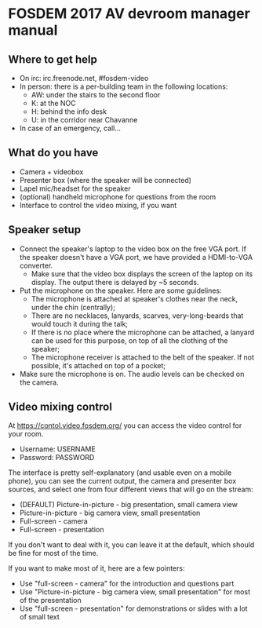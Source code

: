 # FOSDEM 2017 AV devroom manager manual

## Where to get help

* On irc: irc.freenode.net, #fosdem-video
* In person: there is a per-building team in the following locations:
	* AW: under the stairs to the second floor
	* K: at the NOC
	* H: behind the info desk
	* U: in the corridor near Chavanne
* In case of an emergency, call...

## What do you have

* Camera + videobox
* Presenter box (where the speaker will be connected)
* Lapel mic/headset for the speaker
* (optional) handheld microphone for questions from the room
* Interface to control the video mixing, if you want

## Speaker setup

* Connect the speaker's laptop to the video box on the free VGA port. If the speaker doesn't have a VGA port, we have provided a HDMI-to-VGA converter.
	* Make sure that the video box displays the screen of the laptop on its display. The output there is delayed by ~5 seconds.
* Put the microphone on the speaker. Here are some guidelines:
	* The microphone is attached at speaker's clothes near the neck, under the chin (centrally);
	* There are no necklaces, lanyards, scarves, very-long-beards that would touch it during the talk;
	* If there is no place where the microphone can be attached, a lanyard can be used for this purpose, on top of all the clothing of the speaker;
	* The microphone receiver is attached to the belt of the speaker. If not possible, it's attached on top of a pocket;
* Make sure the microphone is on. The audio levels can be checked on the camera.

## Video mixing control

At https://contol.video.fosdem.org/ you can access the video control for your room.

* Username: USERNAME
* Password: PASSWORD

The interface is pretty self-explanatory (and usable even on a mobile phone), you can see the current output, the camera and presenter box sources, and select one from four different views that will go on the stream:

* (DEFAULT) Picture-in-picture - big presentation, small camera view 
* Picture-in-picture - big camera view, small presentation
* Full-screen - camera
* Full-screen - presentation

If you don't want to deal with it, you can leave it at the default, which should be fine for most of the time.

If you want to make most of it, here are a few pointers:

* Use "full-screen - camera" for the introduction and questions part
* Use "Picture-in-picture - big camera view, small presentation" for most of the presentation
* Use "full-screen - presentation" for demonstrations or slides with a lot of small text
